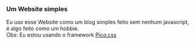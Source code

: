 ### Um Website simples  
Eu uso esse Website como um blog simples feito sem nenhum javascript,  
é algo feito como um hobbie.  
Obs: Eu estou usando o framework [Pico.css](https://picocss.com)
